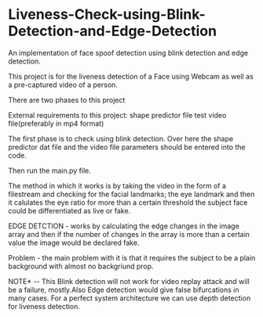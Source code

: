 # Liveness-Check-using-Blink-Detection-and-Edge-Detection
An implementation of face spoof detection using blink detection and edge detection.

This project is for the liveness detection of a Face using Webcam as well as a
pre-captured video of a person.

There are two phases to this project

External requirements to this project:
shape predictor file
test video file(preferably in mp4 format)

The first phase is to check using blink detection.
Over here the shape predictor dat file and the video file parameters should 
be entered into the code.

Then run the main.py file.

The method in which it works is by  taking the video in the form of a filestream
and checking for the facial landmarks; the eye landmark and then it calulates the eye ratio
for more than a certain threshold the subject face could be differentiated as live or fake.



EDGE DETCTION -  works by calculating the edge changes in the image array and then if the number
of changes in the array is more than a certain value the image would be declared fake.

Problem -  the main problem with it is that it requires the subject to be a plain background 
with almost no backgriund prop.


NOTE* -- This Blink detection will not work for video replay attack and will be a failure, mostly.Also
Edge detection would give false bifurcations in many cases.
For a perfect system architecture we can use depth detection for liveness detection.
